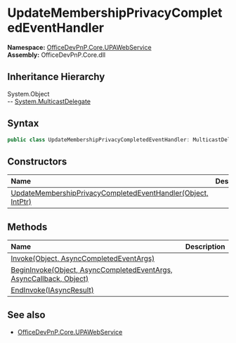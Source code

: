 # UpdateMembershipPrivacyCompletedEventHandler
  

**Namespace:** [OfficeDevPnP.Core.UPAWebService](OfficeDevPnP.Core.UPAWebService.md)  
**Assembly:** OfficeDevPnP.Core.dll  
## Inheritance Hierarchy
System.Object  
--  [System.MulticastDelegate](System.MulticastDelegate.md)
## Syntax
```C#
public class UpdateMembershipPrivacyCompletedEventHandler: MulticastDelegate
```
## Constructors
|**Name**|**Description**|
|:-----|:-----|
| [UpdateMembershipPrivacyCompletedEventHandler(Object, IntPtr)](OfficeDevPnP.Core.UPAWebService.UpdateMembershipPrivacyCompletedEventHandler.ctor1.md) | 
## Methods
|**Name**|**Description**|
|:-----|:-----|
| [Invoke(Object, AsyncCompletedEventArgs)](OfficeDevPnP.Core.UPAWebService.UpdateMembershipPrivacyCompletedEventHandler.26851c57.md) | 
| [BeginInvoke(Object, AsyncCompletedEventArgs, AsyncCallback, Object)](OfficeDevPnP.Core.UPAWebService.UpdateMembershipPrivacyCompletedEventHandler.f6352ab0.md) | 
| [EndInvoke(IAsyncResult)](OfficeDevPnP.Core.UPAWebService.UpdateMembershipPrivacyCompletedEventHandler.c9867657.md) | 
## See also
- [OfficeDevPnP.Core.UPAWebService](OfficeDevPnP.Core.UPAWebService.md)
